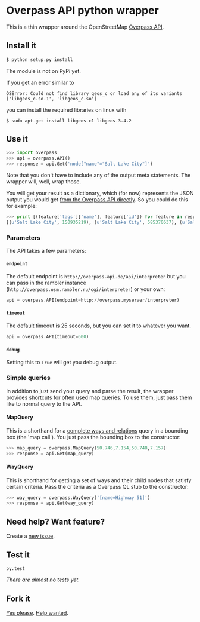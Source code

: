 # Overpass API python wrapper

This is a thin wrapper around the OpenStreetMap [Overpass API](http://wiki.openstreetmap.org/wiki/Overpass_API).

## Install it

```bash
$ python setup.py install
```

The module is not on PyPi yet.

If you get an error similar to

```
OSError: Could not find library geos_c or load any of its variants ['libgeos_c.so.1', 'libgeos_c.so']
```

you can install the required libraries on linux with
```
$ sudo apt-get install libgeos-c1 libgeos-3.4.2
```

## Use it

```python
>>> import overpass
>>> api = overpass.API()
>>> response = api.Get('node["name"="Salt Lake City"]')
```

Note that you don't have to include any of the output meta statements. The wrapper will, well, wrap those.

You will get your result as a dictionary, which (for now) represents the JSON output you would get [from the Overpass API directly](http://overpass-api.de/output_formats.html#json). So you could do this for example:

```python
>>> print [(feature['tags']['name'], feature['id']) for feature in response['elements']]
[(u'Salt Lake City', 150935219), (u'Salt Lake City', 585370637), (u'Salt Lake City', 1615721573)]
```

### Parameters

The API takes a few parameters:

#### `endpoint`

The default endpoint is `http://overpass-api.de/api/interpreter` but you can pass in the rambler instance (`http://overpass.osm.rambler.ru/cgi/interpreter`) or your own:

```python
api = overpass.API(endpoint=http://overpass.myserver/interpreter)
```

#### `timeout`

The default timeout is 25 seconds, but you can set it to whatever you want.

```python
api = overpass.API(timeout=600)
```

#### `debug`

Setting this to `True` will get you debug output.

### Simple queries

In addition to just send your query and parse the result, the wrapper provides shortcuts for often used map queries. To use them, just pass them like to normal query to the API.

#### MapQuery

This is a shorthand for a [complete ways and relations](http://wiki.openstreetmap.org/wiki/Overpass_API/Language_Guide#Completed_ways_and_relations) query in a bounding box (the 'map call').
You just pass the bounding box to the constructor:

```python
>>> map_query = overpass.MapQuery(50.746,7.154,50.748,7.157)
>>> response = api.Get(map_query)
```

#### WayQuery

This is shorthand for getting a set of ways and their child nodes that satisfy certain criteria.
Pass the criteria as a Overpass QL stub to the constructor:

```python
>>> way_query = overpass.WayQuery('[name=Highway 51]')
>>> response = api.Get(way_query)
```

## Need help? Want feature?

Create a [new issue](https://github.com/mvexel/overpass-api-python-wrapper/issues).

## Test it

```
py.test
```

_There are almost no tests yet._

## Fork it

[Yes please](https://github.com/mvexel/overpass-api-python-wrapper/fork). [Help wanted](https://github.com/mvexel/overpass-api-python-wrapper/labels/help%20wanted).

